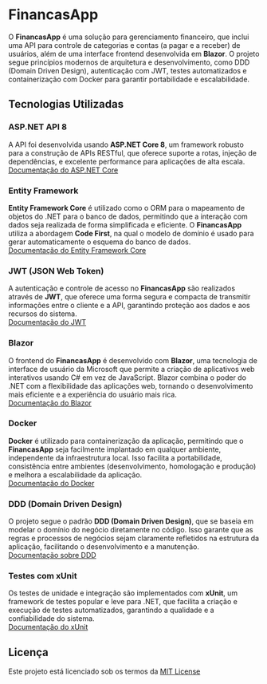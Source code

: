 # FinancasApp

O **FinancasApp** é uma solução para gerenciamento financeiro, que inclui uma API para controle de categorias e contas (a pagar e a receber) de usuários, além de uma interface frontend desenvolvida em **Blazor**. O projeto segue princípios modernos de arquitetura e desenvolvimento, como DDD (Domain Driven Design), autenticação com JWT, testes automatizados e containerização com Docker para garantir portabilidade e escalabilidade.

## Tecnologias Utilizadas

### ASP.NET API 8
A API foi desenvolvida usando **ASP.NET Core 8**, um framework robusto para a construção de APIs RESTful, que oferece suporte a rotas, injeção de dependências, e excelente performance para aplicações de alta escala.  
[Documentação do ASP.NET Core](https://learn.microsoft.com/aspnet/core)

### Entity Framework
**Entity Framework Core** é utilizado como o ORM para o mapeamento de objetos do .NET para o banco de dados, permitindo que a interação com dados seja realizada de forma simplificada e eficiente. O **FinancasApp** utiliza a abordagem **Code First**, na qual o modelo de domínio é usado para gerar automaticamente o esquema do banco de dados.  
[Documentação do Entity Framework Core](https://learn.microsoft.com/ef/core)

### JWT (JSON Web Token)
A autenticação e controle de acesso no **FinancasApp** são realizados através de **JWT**, que oferece uma forma segura e compacta de transmitir informações entre o cliente e a API, garantindo proteção aos dados e aos recursos do sistema.  
[Documentação do JWT](https://jwt.io/introduction/)

### Blazor
O frontend do **FinancasApp** é desenvolvido com **Blazor**, uma tecnologia de interface de usuário da Microsoft que permite a criação de aplicativos web interativos usando C# em vez de JavaScript. Blazor combina o poder do .NET com a flexibilidade das aplicações web, tornando o desenvolvimento mais eficiente e a experiência do usuário mais rica.  
[Documentação do Blazor](https://learn.microsoft.com/aspnet/core/blazor)

### Docker
**Docker** é utilizado para containerização da aplicação, permitindo que o **FinancasApp** seja facilmente implantado em qualquer ambiente, independente da infraestrutura local. Isso facilita a portabilidade, consistência entre ambientes (desenvolvimento, homologação e produção) e melhora a escalabilidade da aplicação.  
[Documentação do Docker](https://docs.docker.com/get-started/)

### DDD (Domain Driven Design)
O projeto segue o padrão **DDD (Domain Driven Design)**, que se baseia em modelar o domínio do negócio diretamente no código. Isso garante que as regras e processos de negócios sejam claramente refletidos na estrutura da aplicação, facilitando o desenvolvimento e a manutenção.  
[Documentação sobre DDD](https://martinfowler.com/bliki/DomainDrivenDesign.html)

### Testes com xUnit
Os testes de unidade e integração são implementados com **xUnit**, um framework de testes popular e leve para .NET, que facilita a criação e execução de testes automatizados, garantindo a qualidade e a confiabilidade do sistema.  
[Documentação do xUnit](https://xunit.net/)

## Licença

Este projeto está licenciado sob os termos da [MIT License](LICENSE)
